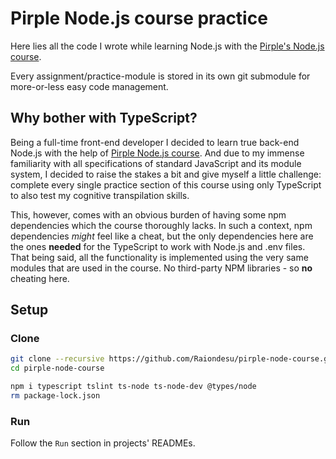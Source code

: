 # Pirple Node.js course practice
Here lies all the code I wrote while learning Node.js with the [Pirple's Node.js course](https://pirple.thinkific.com/courses/the-nodejs-master-class).

Every assignment/practice-module is stored in its own git submodule for more-or-less easy code management.

## Why bother with TypeScript?

Being a full-time front-end developer I decided to learn true back-end Node.js with the help of [Pirple Node.js course](https://pirple.thinkific.com/courses/the-nodejs-master-class). And due to my immense familiarity with all specifications of standard JavaScript and its module system, I decided to raise the stakes a bit and give myself a little challenge: complete every single practice section of this course using only TypeScript to also test my cognitive transpilation skills.

This, however, comes with an obvious burden of having some npm dependencies which the course thoroughly lacks. In such a context, npm dependencies *might* feel like a cheat, but the only dependencies here are the ones **needed** for the TypeScript to work with Node.js and .env files. That being said, all the functionality is implemented using the very same modules that are used in the course. No third-party NPM libraries - so **no** cheating here.

## Setup

### Clone
```bash
git clone --recursive https://github.com/Raiondesu/pirple-node-course.git
cd pirple-node-course

npm i typescript tslint ts-node ts-node-dev @types/node
rm package-lock.json
```

### Run
Follow the `Run` section in projects' READMEs.

